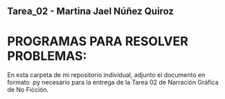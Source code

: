## Tarea_02 - Martina Jael Núñez Quiroz

# PROGRAMAS PARA RESOLVER PROBLEMAS:

En esta carpeta de mi repositorio individual, adjunto el documento en formato .py necesario para la entrega de la Tarea 02 de Narración Gráfica de No Ficción.